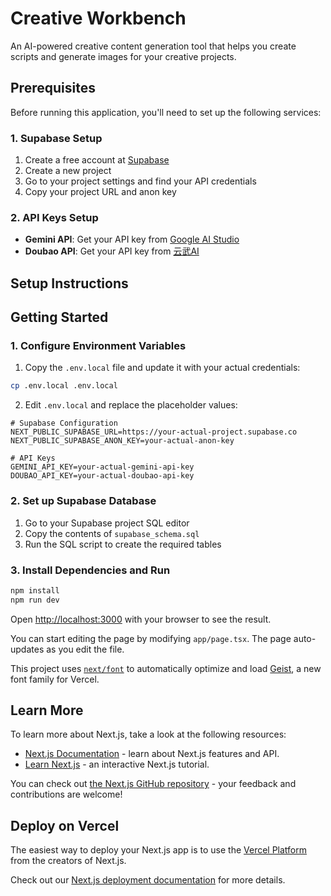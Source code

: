# Creative Workbench

An AI-powered creative content generation tool that helps you create scripts and generate images for your creative projects.

## Prerequisites

Before running this application, you'll need to set up the following services:

### 1. Supabase Setup
1. Create a free account at [Supabase](https://supabase.com)
2. Create a new project
3. Go to your project settings and find your API credentials
4. Copy your project URL and anon key

### 2. API Keys Setup
- **Gemini API**: Get your API key from [Google AI Studio](https://makersuite.google.com/app/apikey)
- **Doubao API**: Get your API key from [云武AI](https://yunwu.ai)

## Setup Instructions

## Getting Started

### 1. Configure Environment Variables

1. Copy the `.env.local` file and update it with your actual credentials:
```bash
cp .env.local .env.local
```

2. Edit `.env.local` and replace the placeholder values:
```env
# Supabase Configuration
NEXT_PUBLIC_SUPABASE_URL=https://your-actual-project.supabase.co
NEXT_PUBLIC_SUPABASE_ANON_KEY=your-actual-anon-key

# API Keys
GEMINI_API_KEY=your-actual-gemini-api-key
DOUBAO_API_KEY=your-actual-doubao-api-key
```

### 2. Set up Supabase Database

1. Go to your Supabase project SQL editor
2. Copy the contents of `supabase_schema.sql`
3. Run the SQL script to create the required tables

### 3. Install Dependencies and Run

```bash
npm install
npm run dev
```

Open [http://localhost:3000](http://localhost:3000) with your browser to see the result.

You can start editing the page by modifying `app/page.tsx`. The page auto-updates as you edit the file.

This project uses [`next/font`](https://nextjs.org/docs/app/building-your-application/optimizing/fonts) to automatically optimize and load [Geist](https://vercel.com/font), a new font family for Vercel.

## Learn More

To learn more about Next.js, take a look at the following resources:

- [Next.js Documentation](https://nextjs.org/docs) - learn about Next.js features and API.
- [Learn Next.js](https://nextjs.org/learn) - an interactive Next.js tutorial.

You can check out [the Next.js GitHub repository](https://github.com/vercel/next.js) - your feedback and contributions are welcome!

## Deploy on Vercel

The easiest way to deploy your Next.js app is to use the [Vercel Platform](https://vercel.com/new?utm_medium=default-template&filter=next.js&utm_source=create-next-app&utm_campaign=create-next-app-readme) from the creators of Next.js.

Check out our [Next.js deployment documentation](https://nextjs.org/docs/app/building-your-application/deploying) for more details.
